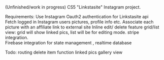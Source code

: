 (Unfinished/work in progress)
CS5 "Linkstasite" Instagram project.

Requirements:
Use Instagram Oauth2 authentication for Linkstasite api
Fetch logged in Instagram users pictures, profile info etc.
Associate each picture with an affiliate link to external site
Inline edit/ delete feature
grid/list view: grid will show linked pics, list will be for editing mode.
stripe integration.  
Firebase integration for state management , realtime database

Todo:
routing
delete item function
linked pics gallery view
